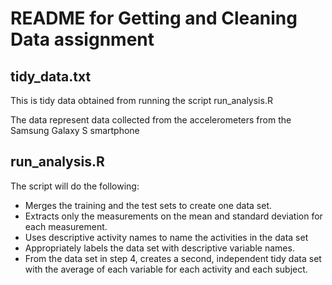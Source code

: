# README for Getting and Cleaning Data assignment

## tidy_data.txt

This is tidy data obtained from running the script run_analysis.R

The data represent data collected from the accelerometers from the Samsung Galaxy S smartphone

## run_analysis.R

The script will do the following:

* Merges the training and the test sets to create one data set.
* Extracts only the measurements on the mean and standard deviation for each measurement.
* Uses descriptive activity names to name the activities in the data set
* Appropriately labels the data set with descriptive variable names.
* From the data set in step 4, creates a second, independent tidy data set with the average of each variable for each activity and each subject.